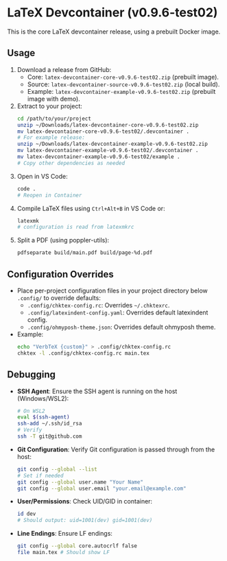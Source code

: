 # LaTeX Devcontainer (v0.9.6-test02)

This is the core LaTeX devcontainer release, using a prebuilt Docker image.


<!-- BEGIN USAGE -->
## Usage
1. Download a release from GitHub:
   - Core: `latex-devcontainer-core-v0.9.6-test02.zip` (prebuilt image).
   - Source: `latex-devcontainer-source-v0.9.6-test02.zip` (local build).
   - Example: `latex-devcontainer-example-v0.9.6-test02.zip` (prebuilt image with demo).
2. Extract to your project:
   ```bash
   cd /path/to/your/project
   unzip ~/Downloads/latex-devcontainer-core-v0.9.6-test02.zip
   mv latex-devcontainer-core-v0.9.6-test02/.devcontainer .
   # For example release:
   unzip ~/Downloads/latex-devcontainer-example-v0.9.6-test02.zip
   mv latex-devcontainer-example-v0.9.6-test02/.devcontainer .
   mv latex-devcontainer-example-v0.9.6-test02/example .
   # Copy other dependencies as needed
   ```
3. Open in VS Code:
   ```bash
   code .
   # Reopen in Container
   ```
4. Compile LaTeX files using `Ctrl+Alt+B` in VS Code or:
   ```bash
   latexmk
   # configuration is read from latexmkrc
   ```
5. Split a PDF (using poppler-utils):
   ```bash
   pdfseparate build/main.pdf build/page-%d.pdf
   ```


<!-- BEGIN CONFIG -->
## Configuration Overrides
- Place per-project configuration files in your project directory below `.config/` to override defaults:
  - `.config/chktex-config.rc`: Overrides `~/.chktexrc`.
  - `.config/latexindent-config.yaml`: Overrides default latexindent config.
  - `.config/ohmyposh-theme.json`: Overrides default ohmyposh theme.
- Example:
  ```bash
  echo "VerbTeX {custom}" > .config/chktex-config.rc
  chktex -l .config/chktex-config.rc main.tex
  ```


<!-- BEGIN DEBUG -->
## Debugging
- **SSH Agent**: Ensure the SSH agent is running on the host (Windows/WSL2):
  ```bash
  # On WSL2
  eval $(ssh-agent)
  ssh-add ~/.ssh/id_rsa
  # Verify
  ssh -T git@github.com
  ```
- **Git Configuration**: Verify Git configuration is passed through from the host:
  ```bash
  git config --global --list
  # Set if needed
  git config --global user.name "Your Name"
  git config --global user.email "your.email@example.com"
  ```
- **User/Permissions**: Check UID/GID in container:
  ```bash
  id dev
  # Should output: uid=1001(dev) gid=1001(dev)
  ```
- **Line Endings**: Ensure LF endings:
  ```bash
  git config --global core.autocrlf false
  file main.tex # Should show LF
  ```

